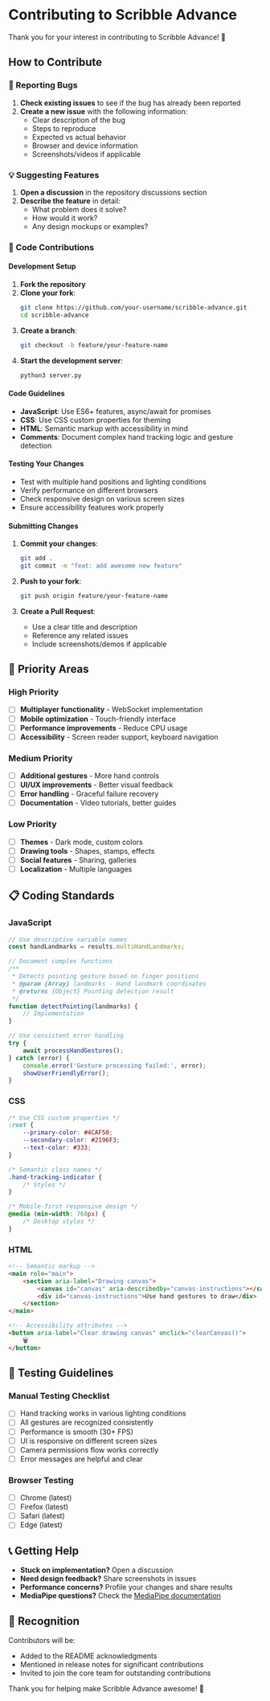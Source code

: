 # Contributing to Scribble Advance

Thank you for your interest in contributing to Scribble Advance! 🎨

## How to Contribute

### 🐛 Reporting Bugs

1. **Check existing issues** to see if the bug has already been reported
2. **Create a new issue** with the following information:
   - Clear description of the bug
   - Steps to reproduce
   - Expected vs actual behavior
   - Browser and device information
   - Screenshots/videos if applicable

### 💡 Suggesting Features

1. **Open a discussion** in the repository discussions section
2. **Describe the feature** in detail:
   - What problem does it solve?
   - How would it work?
   - Any design mockups or examples?

### 🔧 Code Contributions

#### Development Setup

1. **Fork the repository**
2. **Clone your fork**:
   ```bash
   git clone https://github.com/your-username/scribble-advance.git
   cd scribble-advance
   ```
3. **Create a branch**:
   ```bash
   git checkout -b feature/your-feature-name
   ```
4. **Start the development server**:
   ```bash
   python3 server.py
   ```

#### Code Guidelines

- **JavaScript**: Use ES6+ features, async/await for promises
- **CSS**: Use CSS custom properties for theming
- **HTML**: Semantic markup with accessibility in mind
- **Comments**: Document complex hand tracking logic and gesture detection

#### Testing Your Changes

- Test with multiple hand positions and lighting conditions
- Verify performance on different browsers
- Check responsive design on various screen sizes
- Ensure accessibility features work properly

#### Submitting Changes

1. **Commit your changes**:
   ```bash
   git add .
   git commit -m "feat: add awesome new feature"
   ```

2. **Push to your fork**:
   ```bash
   git push origin feature/your-feature-name
   ```

3. **Create a Pull Request**:
   - Use a clear title and description
   - Reference any related issues
   - Include screenshots/demos if applicable

## 🎯 Priority Areas

### High Priority
- [ ] **Multiplayer functionality** - WebSocket implementation
- [ ] **Mobile optimization** - Touch-friendly interface
- [ ] **Performance improvements** - Reduce CPU usage
- [ ] **Accessibility** - Screen reader support, keyboard navigation

### Medium Priority
- [ ] **Additional gestures** - More hand controls
- [ ] **UI/UX improvements** - Better visual feedback
- [ ] **Error handling** - Graceful failure recovery
- [ ] **Documentation** - Video tutorials, better guides

### Low Priority
- [ ] **Themes** - Dark mode, custom colors
- [ ] **Drawing tools** - Shapes, stamps, effects
- [ ] **Social features** - Sharing, galleries
- [ ] **Localization** - Multiple languages

## 📋 Coding Standards

### JavaScript
```javascript
// Use descriptive variable names
const handLandmarks = results.multiHandLandmarks;

// Document complex functions
/**
 * Detects pointing gesture based on finger positions
 * @param {Array} landmarks - Hand landmark coordinates
 * @returns {Object} Pointing detection result
 */
function detectPointing(landmarks) {
    // Implementation
}

// Use consistent error handling
try {
    await processHandGestures();
} catch (error) {
    console.error('Gesture processing failed:', error);
    showUserFriendlyError();
}
```

### CSS
```css
/* Use CSS custom properties */
:root {
    --primary-color: #4CAF50;
    --secondary-color: #2196F3;
    --text-color: #333;
}

/* Semantic class names */
.hand-tracking-indicator {
    /* Styles */
}

/* Mobile-first responsive design */
@media (min-width: 768px) {
    /* Desktop styles */
}
```

### HTML
```html
<!-- Semantic markup -->
<main role="main">
    <section aria-label="Drawing canvas">
        <canvas id="canvas" aria-describedby="canvas-instructions"></canvas>
        <div id="canvas-instructions">Use hand gestures to draw</div>
    </section>
</main>

<!-- Accessibility attributes -->
<button aria-label="Clear drawing canvas" onclick="clearCanvas()">
    🗑️
</button>
```

## 🧪 Testing Guidelines

### Manual Testing Checklist
- [ ] Hand tracking works in various lighting conditions
- [ ] All gestures are recognized consistently
- [ ] Performance is smooth (30+ FPS)
- [ ] UI is responsive on different screen sizes
- [ ] Camera permissions flow works correctly
- [ ] Error messages are helpful and clear

### Browser Testing
- [ ] Chrome (latest)
- [ ] Firefox (latest)
- [ ] Safari (latest)
- [ ] Edge (latest)

## 📞 Getting Help

- **Stuck on implementation?** Open a discussion
- **Need design feedback?** Share screenshots in issues
- **Performance concerns?** Profile your changes and share results
- **MediaPipe questions?** Check the [MediaPipe documentation](https://mediapipe.dev/)

## 🎉 Recognition

Contributors will be:
- Added to the README acknowledgments
- Mentioned in release notes for significant contributions
- Invited to join the core team for outstanding contributions

Thank you for helping make Scribble Advance awesome! 🚀 